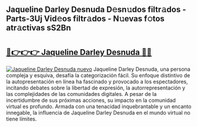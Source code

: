 ## Jaqueline Darley Desnuda D𝚎sn𝚞dos filtr𝚊dos - Parts-3Uj Vid𝚎os filtr𝚊dos - N𝚞evas f𝚘tos atr𝚊ctivas sS2Bn

# <h2><a href="http://mb0u9ii.tromn.icu/?c=Jaqueline+Darley+Desnuda">🔗👉👉👉 Jaqueline Darley Desnuda 🔗🔗</a></h2>

[![Jaqueline Darley Desnuda nuevo](https://i.imgur.com/pEAQMta.gif)](http://mb0u9ii.tromn.icu/?c=Jaqueline+Darley+Desnuda)
Jaqueline Darley Desnuda, una persona compleja y esquiva, desafía la categorización fácil. Su enfoque distintivo de la autopresentación en línea ha fascinado y provocado a los espectadores, incitando debates sobre la libertad de expresión, la autorrepresentación y las complejidades de las comunidades digitales. A pesar de la incertidumbre de sus próximas acciones, su impacto en la comunidad virtual es profundo. Armada con una tenacidad inquebrantable y un encanto innegable, la influencia de Jaqueline Darley Desnuda en el mundo virtual no tiene límites.

